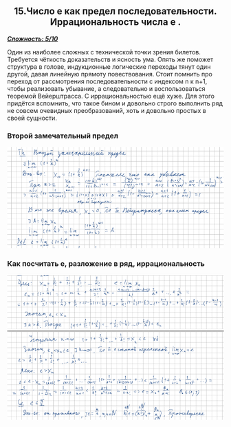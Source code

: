<center><h2>15.Число e как предел последовательности. Иррациональность числа e .</h2></center>

***<ins>Сложность: 5/10</ins>***

Один из наиболее сложных с технической точки зрения билетов. Требуется чёткость доказательств и ясность ума. Опять же поможет структура в голове, индукционные логические переходы тянут один другой, давая линейную прямоту повествования. Стоит помнить про переход от рассмотрения последовательности с индексом n к n+1, чтобы реализовать убывание, а следовательно и воспользоваться теоремой Вейерштрасса. С иррациональностью ещё хуже. Для этого придётся вспомнить, что такое бином и довольно строго выполнить ряд не совсем очевидных преобразований, хоть и довольно простых в своей сущности.



<h3>Второй замечательный предел</h3>

![15_1](./images/15_1.png)



<h3>Как посчитать e, разложение в ряд, иррациональность</h3>

![15_2](./images/15_2.png)